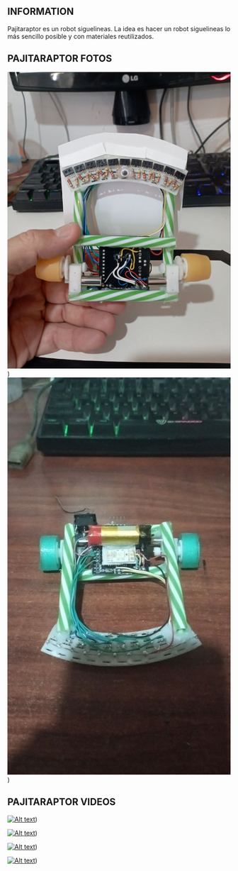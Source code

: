 INFORMATION
----------------------

Pajitaraptor es un robot siguelineas. La idea es hacer un robot siguelineas lo más sencillo posible y con materiales reutilizados.


PAJITARAPTOR FOTOS
----------------------

![alt text](/fotos/7.jpg))
![alt text](/fotos/9.jpg))



PAJITARAPTOR VIDEOS
----------------------

[![Alt text](https://img.youtube.com/vi/Dyhbn8IVR08/0.jpg)](https://www.youtube.com/shorts/Dyhbn8IVR08))  

[![Alt text](https://img.youtube.com/vi/XizLJr9lMnQ/0.jpg)](https://www.youtube.com/shorts/XizLJr9lMnQ))

[![Alt text](https://img.youtube.com/vi/S-qENtnLSbY/0.jpg)](https://www.youtube.com/shorts/S-qENtnLSbY))

[![Alt text](https://img.youtube.com/vi/A72u4qU6OR0/0.jpg)](https://www.youtube.com/shorts/A72u4qU6OR0)) 









